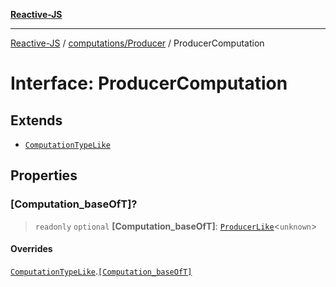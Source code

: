 [**Reactive-JS**](../../../README.md)

***

[Reactive-JS](../../../README.md) / [computations/Producer](../README.md) / ProducerComputation

# Interface: ProducerComputation

## Extends

- [`ComputationTypeLike`](../../interfaces/ComputationTypeLike.md)

## Properties

### \[Computation\_baseOfT\]?

> `readonly` `optional` **\[Computation\_baseOfT\]**: [`ProducerLike`](../../interfaces/ProducerLike.md)\<`unknown`\>

#### Overrides

[`ComputationTypeLike`](../../interfaces/ComputationTypeLike.md).[`[Computation_baseOfT]`](../../interfaces/ComputationTypeLike.md#computation_baseoft)
